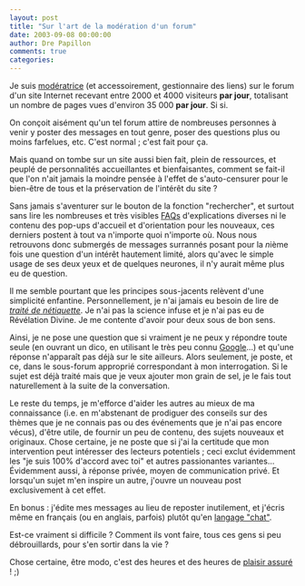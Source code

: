 ```yaml
---
layout: post
title: "Sur l'art de la modération d'un forum"
date: 2003-09-08 00:00:00
author: Dre Papillon
comments: true
categories: 
---
```



Je suis [modératrice](http://www.remede.org/spip/article.php3?id_article=205) (et accessoirement, gestionnaire des liens) sur le forum d'un site Internet recevant entre 2000 et 4000 visiteurs <STRONG>par jour</STRONG>, totalisant un nombre de pages vues d'environ 35 000 <STRONG>par jour</STRONG>.  Si si.

On conçoit aisément qu'un tel forum attire de nombreuses personnes à venir y poster des messages en tout genre, poser des questions plus ou moins farfelues, etc.  C'est normal ; c'est fait pour ça.

Mais quand on tombe sur un site aussi bien fait, plein de ressources, et peuplé de personnalités accueillantes et bienfaisantes, comment se fait-il que l'on n'ait jamais la moindre pensée à l'effet de s'auto-censurer pour le bien-être de tous et la préservation de l'intérêt du site ?

Sans jamais s'aventurer sur le bouton de la fonction "rechercher", et surtout sans lire les nombreuses et très visibles [FAQs](http://www.remede.org/spip/rubrique.php3?id_rubrique=16) d'explications diverses ni le contenu des pop-ups d'accueil et d'orientation pour les nouveaux, ces derniers postent à tout va n'importe quoi n'importe où.  Nous nous retrouvons donc submergés de messages surrannés posant pour la *n*ième fois une question d'un intérêt hautement limité, alors qu'avec le simple usage de ses deux yeux et de quelques neurones, il n'y aurait même plus eu de question.

Il me semble pourtant que les principes sous-jacents relèvent d'une simplicité enfantine.  Personnellement, je n'ai jamais eu besoin de lire de [*traité de* *nétiquette*](http://www.sri.ucl.ac.be/SRI/rfc1855.fr.html).  Je n'ai pas la science infuse et je n'ai pas eu de Révélation Divine.  Je me contente d'avoir pour deux sous de bon sens.

Ainsi, je ne pose une question que si vraiment je ne peux y répondre toute seule (en ouvrant un dico, en utilisant le très peu connu [Google](http://www.google.com/)...) et qu'une réponse n'apparaît pas déjà sur le site ailleurs.  Alors seulement, je poste, et ce, dans le sous-forum approprié correspondant à mon interrogation.  Si le sujet est déjà traité mais que je veux ajouter mon grain de sel, je le fais tout naturellement à la suite de la conversation.

Le reste du temps, je m'efforce d'aider les autres au mieux de ma connaissance (i.e. en m'abstenant de prodiguer des conseils sur des thèmes que je ne connais pas ou des événements que je n'ai pas encore vécus), d'être utile, de fournir un peu de contenu, des sujets nouveaux et originaux.  Chose certaine, je ne poste que si j'ai la certitude que mon intervention peut intéresser des lecteurs potentiels ; ceci exclut évidemment les "je suis 100% d'accord avec toi" et autres passionantes variantes...  Évidemment aussi, à réponse privée, moyen de communication privé.  Et lorsqu'un sujet m'en inspire un autre, j'ouvre un nouveau post exclusivement à cet effet.

En bonus : j'édite mes messages au lieu de reposter inutilement, et j'écris même en français (ou en anglais, parfois) plutôt qu'en [langage "chat"](http://www.noukylinkworld.net/info_dicochat.php).

Est-ce vraiment si difficile ?  Comment ils vont faire, tous ces gens si peu débrouillards, pour s'en sortir dans la vie ?

Chose certaine, être modo, c'est des heures et des heures de [plaisir assuré ](http://www.remede.org/spip/article.php3?id_article=244)! ;)
